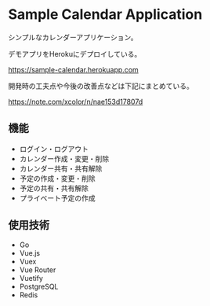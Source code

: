 # Sample Calendar Application

シンプルなカレンダーアプリケーション。

デモアプリをHerokuにデプロイしている。

https://sample-calendar.herokuapp.com

開発時の工夫点や今後の改善点などは下記にまとめている。

https://note.com/xcolor/n/nae153d17807d

## 機能

- ログイン・ログアウト
- カレンダー作成・変更・削除
- カレンダー共有・共有解除
- 予定の作成・変更・削除
- 予定の共有・共有解除
- プライベート予定の作成

## 使用技術

- Go
- Vue.js
- Vuex
- Vue Router
- Vuetify
- PostgreSQL
- Redis